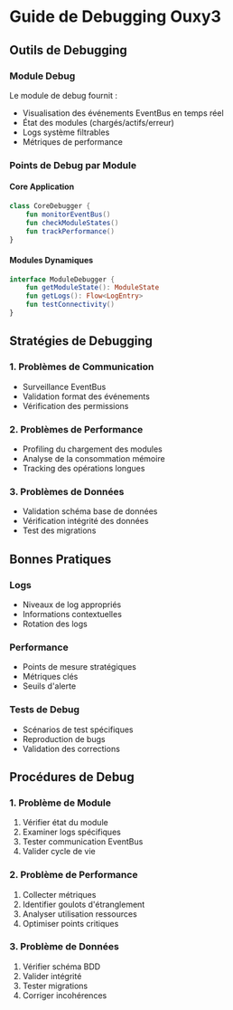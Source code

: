 # Guide de Debugging Ouxy3

## Outils de Debugging

### Module Debug
Le module de debug fournit :
- Visualisation des événements EventBus en temps réel
- État des modules (chargés/actifs/erreur)
- Logs système filtrables
- Métriques de performance

### Points de Debug par Module

#### Core Application
```kotlin
class CoreDebugger {
    fun monitorEventBus()
    fun checkModuleStates()
    fun trackPerformance()
}
```

#### Modules Dynamiques
```kotlin
interface ModuleDebugger {
    fun getModuleState(): ModuleState
    fun getLogs(): Flow<LogEntry>
    fun testConnectivity()
}
```

## Stratégies de Debugging

### 1. Problèmes de Communication
- Surveillance EventBus
- Validation format des événements
- Vérification des permissions

### 2. Problèmes de Performance
- Profiling du chargement des modules
- Analyse de la consommation mémoire
- Tracking des opérations longues

### 3. Problèmes de Données
- Validation schéma base de données
- Vérification intégrité des données
- Test des migrations

## Bonnes Pratiques

### Logs
- Niveaux de log appropriés
- Informations contextuelles
- Rotation des logs

### Performance
- Points de mesure stratégiques
- Métriques clés
- Seuils d'alerte

### Tests de Debug
- Scénarios de test spécifiques
- Reproduction de bugs
- Validation des corrections

## Procédures de Debug

### 1. Problème de Module
1. Vérifier état du module
2. Examiner logs spécifiques
3. Tester communication EventBus
4. Valider cycle de vie

### 2. Problème de Performance
1. Collecter métriques
2. Identifier goulots d'étranglement
3. Analyser utilisation ressources
4. Optimiser points critiques

### 3. Problème de Données
1. Vérifier schéma BDD
2. Valider intégrité
3. Tester migrations
4. Corriger incohérences